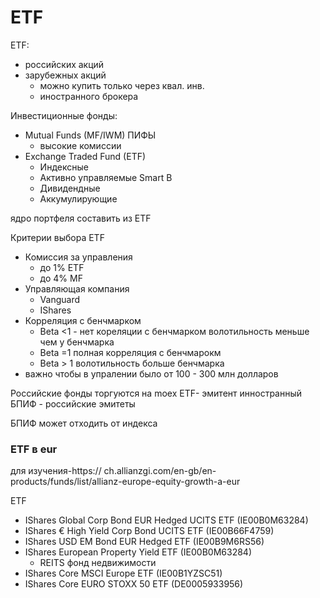 # ETF

ETF:
- российских акций
- зарубежных акций
  - можно купить только через квал. инв.
  - иностранного брокера
  
Инвестиционные фонды:
- Mutual Funds (MF/IWM) ПИФЫ
  - высокие комиссии
- Exchange Traded Fund (ETF)  
  - Индексные
  - Активно управляемые Smart B
  - Дивидендные
  - Аккумулирующие




ядро портфеля составить из ETF


Критерии выбора ETF
- Комиссия за управления
  - до 1% ETF
  - до 4% MF
- Управляющая компания
  - Vanguard
  - IShares
- Корреляция с бенчмарком
  - Beta <1 - нет кореляции с бенчмарком волотильность меньше чем у бенчмарка
  - Beta =1 полная корреляция с бенчмарокм
  - Beta > 1 волотильность больше бенчмарка
- важно чтобы в упралении было от 100 - 300 млн долларов


Российские фонды торгуются на moex
ETF- эмитент инностранный
БПИФ - российские эмитеты

БПИФ может отходить от индекса

### ETF в eur

для изучения-https:// ch.allianzgi.com/en-gb/en-products/funds/list/allianz-europe-equity-growth-a-eur

ETF
- IShares Global Corp Bond EUR Hedged UCITS
ETF (IE00B0M63284)
- IShares € High Yield Corp Bond UCITS ETF (IE00B66F4759)
- IShares USD EM Bond EUR Hedged ETF (IE00B9M6RS56)
- IShares European Property Yield ETF (IE00B0M63284)
  - REITS фонд недвижимости
- IShares Core MSCI Europe ETF (IE00B1YZSC51)
- IShares Core EURO STOXX 50 ETF (DE0005933956)
